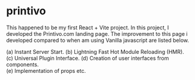 # printivo
This happened to be my first React + Vite project. In this project, I developed the Printivo.com landing page.
The improvement to this page i developed compared to when am using Vanilla javascript are listed below.

(a) Instant Server Start. 
(b) Lightning Fast Hot Module Reloading (HMR).  
(c) Universal Plugin Interface. 
(d) Creation of user interfaces from components.  
(e) Implementation of props etc.
